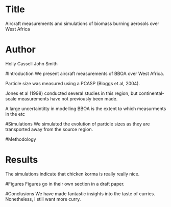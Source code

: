 # Title
Aircraft measurements and simulations of biomass burning aerosols over West Africa


# Author
Holly Cassell
John Smith

#Introduction
We present aircraft measurements of BBOA over West Africa.

Particle size was measured using a PCASP (Bloggs et al, 2004).

Jones et al (1998) conducted several studies in this region, but continental-scale measurements have not previously been made.

A large uncertaintitty in modelling BBOA is the extent to which measurments in the etc 

#Simulations
We simulated the evolution of particle sizes as they are transported away from the source region.

#Methodology

# Results
The simulations indicate that chicken korma is really really nice.

#Figures
Figures go in their own section in a draft paper.

#Conclusions
We have made fantastic insights into the taste of curries. Nonetheless, i still want more curry.
